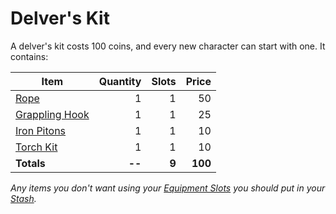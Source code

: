 # Delver's Kit

A delver's kit costs 100 coins, and every new character can start with one. It contains:

| Item                                             | Quantity | Slots |   Price |
| ------------------------------------------------ | -------: | ----: | ------: |
| [Rope](50%20Coins/Rope.md)                       |        1 |     1 |      50 |
| [Grappling Hook](25%20Coins/Grappling%20Hook.md) |        1 |     1 |      25 |
| [Iron Pitons](10%20Coins/Iron%20Pitons.md)       |        1 |     1 |      10 |
| [Torch Kit](10%20Coins/Torch%20Kit.md)           |        1 |     1 |      10 |
| **Totals**                                       |   **--** | **9** | **100** |

*Any items you don't want using your [Equipment Slots](../../Player%20Characters/Inventory/Equipment%20Slot.md) you should put in your [Stash](../../Player%20Characters/Inventory/Stash.md).*

